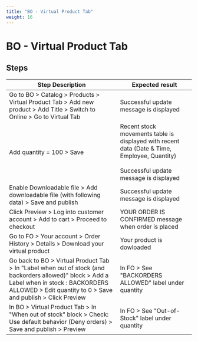 ```yaml
---
title: "BO - Virtual Product Tab"
weight: 16
---
```


# BO - Virtual Product Tab
## Steps
| Step Description | Expected result |
| ----- | ----- |
| Go to BO > Catalog > Products > Virtual Product Tab > Add new product > Add Title > Switch to Online > Go to Virtual Tab | Successful update message is displayed |
| Add quantity = 100 > Save | Recent stock movements table is displayed with recent data (Date & Time, Employee, Quantity)<br> <br>Successful update message is displayed |
| Enable Downloadable file > Add downloadable file (with following data) > Save and publish | Successful update message is displayed |
| Click Preview > Log into customer account > Add to cart > Proceed to checkout | YOUR ORDER IS CONFIRMED message when order is placed |
| Go to FO > Your account > Order History > Details > Download your virtual product | Your product is dowloaded |
| Go back to BO > Virtual Product Tab > In "Label when out of stock (and backorders allowed)" block > Add a Label when in stock : BACKORDERS ALLOWED > Edit quantity to 0 > Save and publish > Click Preview | In FO > See "BACKORDERS ALLOWED" label under quantity |
| In BO > Virtual Product Tab > In "When out of stock" block > Check: Use default behavior (Deny orders) > Save and publish > Preview | In FO > See "Out-of-Stock" label under quantity |
